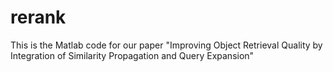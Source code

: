 # rerank
This is the Matlab code for our paper "Improving Object Retrieval Quality by Integration of Similarity Propagation and Query Expansion"
